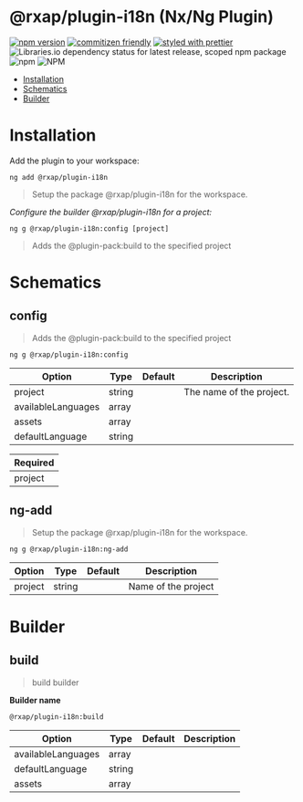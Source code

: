 @rxap/plugin-i18n (Nx/Ng Plugin)
======

[![npm version](https://img.shields.io/npm/v/@rxap/plugin-i18n?style=flat-square)](https://www.npmjs.com/package/@rxap/plugin-i18n)
[![commitizen friendly](https://img.shields.io/badge/commitizen-friendly-brightgreen.svg?style=flat-square)](https://commitizen.github.io/cz-cli/)
[![styled with prettier](https://img.shields.io/badge/styled_with-prettier-ff69b4.svg?style=flat-square)](https://github.com/prettier/prettier)
![Libraries.io dependency status for latest release, scoped npm package](https://img.shields.io/librariesio/release/npm/@rxap/plugin-i18n)
![npm](https://img.shields.io/npm/dm/@rxap/plugin-i18n)
![NPM](https://img.shields.io/npm/l/@rxap/plugin-i18n)

> 

- [Installation](#installation)
- [Schematics](#schematics)
- [Builder](#builder)

# Installation

Add the plugin to your workspace:

```
ng add @rxap/plugin-i18n
```

> Setup the package @rxap/plugin-i18n for the workspace.


*Configure the builder @rxap/plugin-i18n for a project:*

```
ng g @rxap/plugin-i18n:config [project]
```

> Adds the @plugin-pack:build to the specified project

# Schematics

## config

> Adds the @plugin-pack:build to the specified project

```
ng g @rxap/plugin-i18n:config
```

Option | Type | Default | Description
--- | --- | --- | ---
project | string |  | The name of the project.
availableLanguages | array |  |
assets | array |  |
defaultLanguage | string |  |

| Required |
| --- |
| project |

## ng-add

> Setup the package @rxap/plugin-i18n for the workspace.

```
ng g @rxap/plugin-i18n:ng-add
```

Option | Type | Default | Description
--- | --- | --- | ---
project | string |  | Name of the project

# Builder

## build
> build builder

**Builder name**
```
@rxap/plugin-i18n:build
```

Option | Type | Default | Description
--- | --- | --- | ---
availableLanguages | array |  |
defaultLanguage | string |  |
assets | array |  | 
